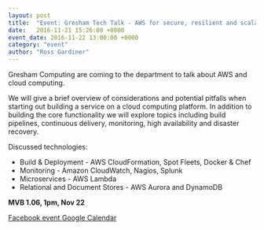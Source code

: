 ```yaml
---
layout: post
title:  "Event: Gresham Tech Talk - AWS for secure, resilient and scalable services"
date:   2016-11-21 15:26:00 +0000
event_date: 2016-11-22 13:00:00 +0000
category: "event"
author: "Ross Gardiner"
---
```


Gresham Computing are coming to the department to talk about AWS and cloud computing.

We will give a brief overview of considerations and potential pitfalls when starting out building a service on a cloud computing platform. In addition to building the core functionality we will explore topics including build pipelines, continuous delivery, monitoring, high availability and disaster recovery.

Discussed technologies:
* Build & Deployment - AWS CloudFormation, Spot Fleets, Docker & Chef
* Monitoring - Amazon CloudWatch, Nagios, Splunk
* Microservices - AWS Lambda
* Relational and Document Stores - AWS Aurora and DynamoDB

**MVB 1.06, 1pm, Nov 22**

<a class="btn btn--dark" href="https://www.facebook.com/events/802084196600375/">
  Facebook event
</a>

<a class="btn btn--dark" href="https://calendar.google.com/calendar/event?eid=dXVmOGE0cm9jc2g0bmE4aWM4cjlmYjgxMm8gY3NzYnJpc3RvbC5jby51a19jbW1iNzdpNGtkNmQ5b2tmdjVuYzFwaWJuMEBn">
  Google Calendar
</a>
